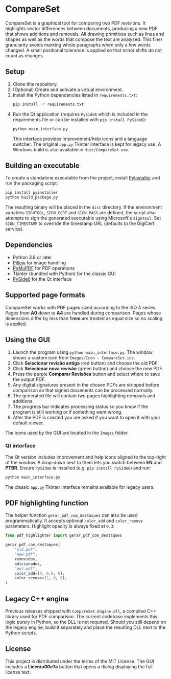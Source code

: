 # CompareSet

CompareSet is a graphical tool for comparing two PDF revisions. It highlights
vector differences between documents, producing a new PDF that shows additions
and removals. All drawing primitives such as lines and shapes as well as the
words that compose the text are analysed. This finer granularity avoids
marking whole paragraphs when only a few words changed. A small positional
tolerance is applied so that minor shifts do not count as changes.

## Setup

1. Clone this repository.
2. (Optional) Create and activate a virtual environment.
3. Install the Python dependencies listed in `requirements.txt`:
   ```bash
   pip install -r requirements.txt
   ```
4. Run the Qt application (requires `PySide6` which is included in the
   requirements file or can be installed with `pip install PySide6`):
   ```bash
   python main_interface.py
   ```
   This interface provides improvement/help icons and a language
   switcher. The original `app.py` Tkinter interface is kept for legacy
   use. A Windows build is also available in `dist/CompareSet.exe`.

## Building an executable

To create a standalone executable from the project, install
[PyInstaller](https://www.pyinstaller.org/) and run the packaging script:

```bash
pip install pyinstaller
python build_package.py
```

The resulting binary will be placed in the `dist` directory.  If the
environment variables `SIGNTOOL`, `SIGN_CERT` and `SIGN_PASS` are
defined, the script also attempts to sign the generated executable using
Microsoft's `signtool`.  Set `SIGN_TIMESTAMP` to override the timestamp
URL (defaults to the DigiCert service).

## Dependencies

- Python 3.8 or later
- [Pillow](https://pypi.org/project/Pillow/) for image handling
- [PyMuPDF](https://pypi.org/project/PyMuPDF/) for PDF operations
- Tkinter (bundled with Python) for the classic GUI
- [PySide6](https://pypi.org/project/PySide6/) for the Qt interface

## Supported page formats

CompareSet works with PDF pages sized according to the ISO A series. Pages
from **A0** down to **A4** are handled during comparison.
Pages whose dimensions differ by less than **1 mm** are treated as equal
size so no scaling is applied.

## Using the GUI

1. Launch the program using `python main_interface.py`. The window shows a custom icon from `Images/Icon - CompareSet.ico`.
2. Click **Selecionar revisão antiga** (red button) and choose the old PDF.
3. Click **Selecionar nova revisão** (green button) and choose the new PDF.
4. Press the purple **Comparar Revisões** button and select where to save the output PDF.
5. Any digital signatures present in the chosen PDFs are stripped before
   comparison so that signed documents can be processed normally.
6. The generated file will contain two pages highlighting removals and
   additions.
7. The progress bar indicates processing status so you know if the program
   is still working or if something went wrong.
8. After the PDF is created you are asked if you want to open it with your default viewer.

The icons used by the GUI are located in the `Images` folder.

### Qt interface

The Qt version includes improvement and help icons aligned to the top-right of the window. A drop-down next to them lets you switch between **EN** and **PTBR**.
Ensure `PySide6` is installed (e.g. `pip install PySide6`) and run:

```bash
python main_interface.py
```
The classic `app.py` Tkinter interface remains available for legacy users.

## PDF highlighting function

The helper function `gerar_pdf_com_destaques` can also be used programmatically.
It accepts optional `color_add` and `color_remove` parameters. Highlight
opacity is always fixed at `0.3`:

```python
from pdf_highlighter import gerar_pdf_com_destaques

gerar_pdf_com_destaques(
    "old.pdf",
    "new.pdf",
    removidos,
    adicionados,
    "out.pdf",
    color_add=(0, 0.8, 0),
    color_remove=(1, 0, 0),
)
```

## Legacy C++ engine

Previous releases shipped with `CompareSet.Engine.dll`, a compiled C++ library
used for PDF comparison. The current codebase implements this logic purely in
Python, so the DLL is not required. Should you still depend on the legacy
engine, build it separately and place the resulting DLL next to the Python
scripts.

## License

This project is distributed under the terms of the MIT License. The
GUI includes a **Licen\u00e7a** button that opens a dialog displaying the
full license text.
